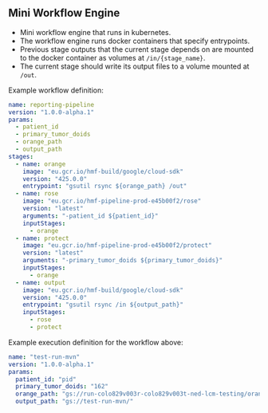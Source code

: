 ## Mini Workflow Engine
- Mini workflow engine that runs in kubernetes.
- The workflow engine runs docker containers that specify entrypoints.
- Previous stage outputs that the current stage depends on are mounted to the docker container as volumes at `/in/{stage_name}`.
- The current stage should write its output files to a volume mounted at `/out`.

Example workflow definition:
```yaml
name: reporting-pipeline
version: "1.0.0-alpha.1"
params:
  - patient_id
  - primary_tumor_doids
  - orange_path
  - output_path
stages:
  - name: orange
    image: "eu.gcr.io/hmf-build/google/cloud-sdk"
    version: "425.0.0"
    entrypoint: "gsutil rsync ${orange_path} /out"
  - name: rose
    image: "eu.gcr.io/hmf-pipeline-prod-e45b00f2/rose"
    version: "latest"
    arguments: "-patient_id ${patient_id}"
    inputStages:
      - orange
  - name: protect
    image: "eu.gcr.io/hmf-pipeline-prod-e45b00f2/protect"
    version: "latest"
    arguments: "-primary_tumor_doids ${primary_tumor_doids}"
    inputStages:
      - orange
  - name: output
    image: "eu.gcr.io/hmf-build/google/cloud-sdk"
    version: "425.0.0"
    entrypoint: "gsutil rsync /in ${output_path}"
    inputStages:
      - rose
      - protect
```

Example execution definition for the workflow above:
```yaml
name: "test-run-mvn"
version: "1.0.0-alpha.1"
params:
  patient_id: "pid"
  primary_tumor_doids: "162"
  orange_path: "gs://run-colo829v003r-colo829v003t-ned-lcm-testing/orange/results/"
  output_path: "gs://test-run-mvn/"
```